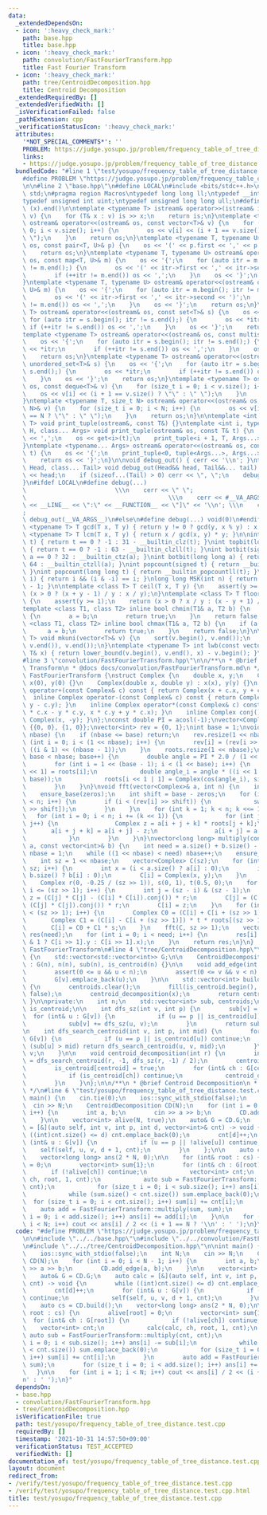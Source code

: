 ```yaml
---
data:
  _extendedDependsOn:
  - icon: ':heavy_check_mark:'
    path: base.hpp
    title: base.hpp
  - icon: ':heavy_check_mark:'
    path: convolution/FastFourierTransform.hpp
    title: Fast Fourier Transform
  - icon: ':heavy_check_mark:'
    path: tree/CentroidDecomposition.hpp
    title: Centroid Decomposition
  _extendedRequiredBy: []
  _extendedVerifiedWith: []
  _isVerificationFailed: false
  _pathExtension: cpp
  _verificationStatusIcon: ':heavy_check_mark:'
  attributes:
    '*NOT_SPECIAL_COMMENTS*': ''
    PROBLEM: https://judge.yosupo.jp/problem/frequency_table_of_tree_distance
    links:
    - https://judge.yosupo.jp/problem/frequency_table_of_tree_distance
  bundledCode: "#line 1 \"test/yosupo/frequency_table_of_tree_distance.test.cpp\"\n\
    #define PROBLEM \"https://judge.yosupo.jp/problem/frequency_table_of_tree_distance\"\
    \n\n#line 2 \"base.hpp\"\n#define LOCAL\n#include <bits/stdc++.h>\nusing namespace\
    \ std;\n#pragma region Macros\ntypedef long long ll;\ntypedef __int128_t i128;\n\
    typedef unsigned int uint;\ntypedef unsigned long long ull;\n#define ALL(x) (x).begin(),\
    \ (x).end()\n\ntemplate <typename T> istream& operator>>(istream& is, vector<T>&\
    \ v) {\n    for (T& x : v) is >> x;\n    return is;\n}\ntemplate <typename T>\
    \ ostream& operator<<(ostream& os, const vector<T>& v) {\n    for (size_t i =\
    \ 0; i < v.size(); i++) {\n        os << v[i] << (i + 1 == v.size() ? \"\" : \"\
    \ \");\n    }\n    return os;\n}\ntemplate <typename T, typename U> ostream& operator<<(ostream&\
    \ os, const pair<T, U>& p) {\n    os << '(' << p.first << ',' << p.second << ')';\n\
    \    return os;\n}\ntemplate <typename T, typename U> ostream& operator<<(ostream&\
    \ os, const map<T, U>& m) {\n    os << '{';\n    for (auto itr = m.begin(); itr\
    \ != m.end();) {\n        os << '(' << itr->first << ',' << itr->second << ')';\n\
    \        if (++itr != m.end()) os << ',';\n    }\n    os << '}';\n    return os;\n\
    }\ntemplate <typename T, typename U> ostream& operator<<(ostream& os, const unordered_map<T,\
    \ U>& m) {\n    os << '{';\n    for (auto itr = m.begin(); itr != m.end();) {\n\
    \        os << '(' << itr->first << ',' << itr->second << ')';\n        if (++itr\
    \ != m.end()) os << ',';\n    }\n    os << '}';\n    return os;\n}\ntemplate <typename\
    \ T> ostream& operator<<(ostream& os, const set<T>& s) {\n    os << '{';\n   \
    \ for (auto itr = s.begin(); itr != s.end();) {\n        os << *itr;\n       \
    \ if (++itr != s.end()) os << ',';\n    }\n    os << '}';\n    return os;\n}\n\
    template <typename T> ostream& operator<<(ostream& os, const multiset<T>& s) {\n\
    \    os << '{';\n    for (auto itr = s.begin(); itr != s.end();) {\n        os\
    \ << *itr;\n        if (++itr != s.end()) os << ',';\n    }\n    os << '}';\n\
    \    return os;\n}\ntemplate <typename T> ostream& operator<<(ostream& os, const\
    \ unordered_set<T>& s) {\n    os << '{';\n    for (auto itr = s.begin(); itr !=\
    \ s.end();) {\n        os << *itr;\n        if (++itr != s.end()) os << ',';\n\
    \    }\n    os << '}';\n    return os;\n}\ntemplate <typename T> ostream& operator<<(ostream&\
    \ os, const deque<T>& v) {\n    for (size_t i = 0; i < v.size(); i++) {\n    \
    \    os << v[i] << (i + 1 == v.size() ? \"\" : \" \");\n    }\n    return os;\n\
    }\ntemplate <typename T, size_t N> ostream& operator<<(ostream& os, const array<T,\
    \ N>& v) {\n    for (size_t i = 0; i < N; i++) {\n        os << v[i] << (i + 1\
    \ == N ? \"\" : \" \");\n    }\n    return os;\n}\n\ntemplate <int i, typename\
    \ T> void print_tuple(ostream&, const T&) {}\ntemplate <int i, typename T, typename\
    \ H, class... Args> void print_tuple(ostream& os, const T& t) {\n    if (i) os\
    \ << ',';\n    os << get<i>(t);\n    print_tuple<i + 1, T, Args...>(os, t);\n\
    }\ntemplate <typename... Args> ostream& operator<<(ostream& os, const tuple<Args...>&\
    \ t) {\n    os << '{';\n    print_tuple<0, tuple<Args...>, Args...>(os, t);\n\
    \    return os << '}';\n}\n\nvoid debug_out() { cerr << '\\n'; }\ntemplate <class\
    \ Head, class... Tail> void debug_out(Head&& head, Tail&&... tail) {\n    cerr\
    \ << head;\n    if (sizeof...(Tail) > 0) cerr << \", \";\n    debug_out(move(tail)...);\n\
    }\n#ifdef LOCAL\n#define debug(...)                                          \
    \                         \\\n    cerr << \" \";                             \
    \                                        \\\n    cerr << #__VA_ARGS__ << \" :[\"\
    \ << __LINE__ << \":\" << __FUNCTION__ << \"]\" << '\\n'; \\\n    cerr << \" \"\
    ;                                                                     \\\n   \
    \ debug_out(__VA_ARGS__)\n#else\n#define debug(...) void(0)\n#endif\n\ntemplate\
    \ <typename T> T gcd(T x, T y) { return y != 0 ? gcd(y, x % y) : x; }\ntemplate\
    \ <typename T> T lcm(T x, T y) { return x / gcd(x, y) * y; }\n\nint topbit(signed\
    \ t) { return t == 0 ? -1 : 31 - __builtin_clz(t); }\nint topbit(long long t)\
    \ { return t == 0 ? -1 : 63 - __builtin_clzll(t); }\nint botbit(signed a) { return\
    \ a == 0 ? 32 : __builtin_ctz(a); }\nint botbit(long long a) { return a == 0 ?\
    \ 64 : __builtin_ctzll(a); }\nint popcount(signed t) { return __builtin_popcount(t);\
    \ }\nint popcount(long long t) { return __builtin_popcountll(t); }\nbool ispow2(int\
    \ i) { return i && (i & -i) == i; }\nlong long MSK(int n) { return (1LL << n)\
    \ - 1; }\n\ntemplate <class T> T ceil(T x, T y) {\n    assert(y >= 1);\n    return\
    \ (x > 0 ? (x + y - 1) / y : x / y);\n}\ntemplate <class T> T floor(T x, T y)\
    \ {\n    assert(y >= 1);\n    return (x > 0 ? x / y : (x - y + 1) / y);\n}\n\n\
    template <class T1, class T2> inline bool chmin(T1& a, T2 b) {\n    if (a > b)\
    \ {\n        a = b;\n        return true;\n    }\n    return false;\n}\ntemplate\
    \ <class T1, class T2> inline bool chmax(T1& a, T2 b) {\n    if (a < b) {\n  \
    \      a = b;\n        return true;\n    }\n    return false;\n}\n\ntemplate <typename\
    \ T> void mkuni(vector<T>& v) {\n    sort(v.begin(), v.end());\n    v.erase(unique(v.begin(),\
    \ v.end()), v.end());\n}\ntemplate <typename T> int lwb(const vector<T>& v, const\
    \ T& x) { return lower_bound(v.begin(), v.end(), x) - v.begin(); }\n#pragma endregion\n\
    #line 3 \"convolution/FastFourierTransform.hpp\"\n\n/**\n * @brief Fast Fourier\
    \ Transform\n * @docs docs/convolution/FastFourierTransform.md\n */\nnamespace\
    \ FastFourierTransform {\nstruct Complex {\n    double x, y;\n    Complex() :\
    \ x(0), y(0) {}\n    Complex(double x, double y) : x(x), y(y) {}\n    inline Complex\
    \ operator+(const Complex& c) const { return Complex(x + c.x, y + c.y); }\n  \
    \  inline Complex operator-(const Complex& c) const { return Complex(x - c.x,\
    \ y - c.y); }\n    inline Complex operator*(const Complex& c) const { return Complex(x\
    \ * c.x - y * c.y, x * c.y + y * c.x); }\n    inline Complex conj() const { return\
    \ Complex(x, -y); }\n};\nconst double PI = acosl(-1);\nvector<Complex> roots =\
    \ {{0, 0}, {1, 0}};\nvector<int> rev = {0, 1};\nint base = 1;\nvoid ensure_base(int\
    \ nbase) {\n    if (nbase <= base) return;\n    rev.resize(1 << nbase);\n    for\
    \ (int i = 0; i < (1 << nbase); i++) {\n        rev[i] = (rev[i >> 1] >> 1) |\
    \ ((i & 1) << (nbase - 1));\n    }\n    roots.resize(1 << nbase);\n    for (;\
    \ base < nbase; base++) {\n        double angle = PI * 2.0 / (1 << (base + 1));\n\
    \        for (int i = 1 << (base - 1); i < (1 << base); i++) {\n            roots[i\
    \ << 1] = roots[i];\n            double angle_i = angle * ((i << 1 | 1) - (1 <<\
    \ base));\n            roots[i << 1 | 1] = Complex(cos(angle_i), sin(angle_i));\n\
    \        }\n    }\n}\nvoid fft(vector<Complex>& a, int n) {\n    int zeros = __builtin_ctz(n);\n\
    \    ensure_base(zeros);\n    int shift = base - zeros;\n    for (int i = 0; i\
    \ < n; i++) {\n        if (i < (rev[i] >> shift)) {\n            swap(a[i], a[rev[i]\
    \ >> shift]);\n        }\n    }\n    for (int k = 1; k < n; k <<= 1) {\n     \
    \   for (int i = 0; i < n; i += (k << 1)) {\n            for (int j = 0; j < k;\
    \ j++) {\n                Complex z = a[i + j + k] * roots[j + k];\n         \
    \       a[i + j + k] = a[i + j] - z;\n                a[i + j] = a[i + j] + z;\n\
    \            }\n        }\n    }\n}\nvector<long long> multiply(const vector<int>&\
    \ a, const vector<int>& b) {\n    int need = a.size() + b.size() - 1;\n    int\
    \ nbase = 1;\n    while ((1 << nbase) < need) nbase++;\n    ensure_base(nbase);\n\
    \    int sz = 1 << nbase;\n    vector<Complex> C(sz);\n    for (int i = 0; i <\
    \ sz; i++) {\n        int x = (i < a.size() ? a[i] : 0);\n        int y = (i <\
    \ b.size() ? b[i] : 0);\n        C[i] = Complex(x, y);\n    }\n    fft(C, sz);\n\
    \    Complex r(0, -0.25 / (sz >> 1)), s(0, 1), t(0.5, 0);\n    for (int i = 0;\
    \ i <= (sz >> 1); i++) {\n        int j = (sz - i) & (sz - 1);\n        Complex\
    \ z = (C[j] * C[j] - (C[i] * C[i]).conj()) * r;\n        C[j] = (C[i] * C[i] -\
    \ (C[j] * C[j]).conj()) * r;\n        C[i] = z;\n    }\n    for (int i = 0; i\
    \ < (sz >> 1); i++) {\n        Complex C0 = (C[i] + C[i + (sz >> 1)]) * t;\n \
    \       Complex C1 = (C[i] - C[i + (sz >> 1)]) * t * roots[(sz >> 1) + i];\n \
    \       C[i] = C0 + C1 * s;\n    }\n    fft(C, sz >> 1);\n    vector<long long>\
    \ res(need);\n    for (int i = 0; i < need; i++) {\n        res[i] = llround(i\
    \ & 1 ? C[i >> 1].y : C[i >> 1].x);\n    }\n    return res;\n}\n}  // namespace\
    \ FastFourierTransform\n#line 4 \"tree/CentroidDecomposition.hpp\"\n\nstruct CentroidDecomposition\
    \ {\n    std::vector<std::vector<int>> G;\n\n    CentroidDecomposition(int n)\
    \ : G(n), n(n), sub(n), is_centroid(n) {}\n\n    void add_edge(int u, int v) {\n\
    \        assert(0 <= u && u < n);\n        assert(0 <= v && v < n);\n        G[u].emplace_back(v);\n\
    \        G[v].emplace_back(u);\n    }\n\n    std::vector<int> build(int x = 0)\
    \ {\n        centroids.clear();\n        fill(is_centroid.begin(), is_centroid.end(),\
    \ false);\n        centroid_decomposition(x);\n        return centroids;\n   \
    \ }\n\nprivate:\n    int n;\n    std::vector<int> sub, centroids;\n    std::vector<bool>\
    \ is_centroid;\n\n    int dfs_sz(int v, int p) {\n        sub[v] = 1;\n      \
    \  for (int& u : G[v]) {\n            if (u == p || is_centroid[u]) continue;\n\
    \            sub[v] += dfs_sz(u, v);\n        }\n        return sub[v];\n    }\n\
    \n    int dfs_search_centroid(int v, int p, int mid) {\n        for (int& u :\
    \ G[v]) {\n            if (u == p || is_centroid[u]) continue;\n            if\
    \ (sub[u] > mid) return dfs_search_centroid(u, v, mid);\n        }\n        return\
    \ v;\n    }\n\n    void centroid_decomposition(int r) {\n        int centroid\
    \ = dfs_search_centroid(r, -1, dfs_sz(r, -1) / 2);\n        centroids.emplace_back(centroid);\n\
    \        is_centroid[centroid] = true;\n        for (int& ch : G[centroid]) {\n\
    \            if (is_centroid[ch]) continue;\n            centroid_decomposition(ch);\n\
    \        }\n    }\n};\n\n/**\n * @brief Centroid Decomposition\n * @docs docs/tree/CentroidDecomposition.md\n\
    \ */\n#line 6 \"test/yosupo/frequency_table_of_tree_distance.test.cpp\"\n\nint\
    \ main() {\n    cin.tie(0);\n    ios::sync_with_stdio(false);\n    int N;\n  \
    \  cin >> N;\n    CentroidDecomposition CD(N);\n    for (int i = 0; i < N - 1;\
    \ i++) {\n        int a, b;\n        cin >> a >> b;\n        CD.add_edge(a, b);\n\
    \    }\n\n    vector<int> alive(N, true);\n    auto& G = CD.G;\n    auto calc\
    \ = [&](auto self, int v, int p, int d, vector<int>& cnt) -> void {\n        while\
    \ ((int)cnt.size() <= d) cnt.emplace_back(0);\n        cnt[d]++;\n        for\
    \ (int& u : G[v]) {\n            if (u == p || !alive[u]) continue;\n        \
    \    self(self, u, v, d + 1, cnt);\n        }\n    };\n\n    auto cs = CD.build();\n\
    \    vector<long long> ans(2 * N, 0);\n\n    for (int& root : cs) {\n        alive[root]\
    \ = 0;\n        vector<int> sum{1};\n        for (int& ch : G[root]) {\n     \
    \       if (!alive[ch]) continue;\n            vector<int> cnt;\n            calc(calc,\
    \ ch, root, 1, cnt);\n            auto sub = FastFourierTransform::multiply(cnt,\
    \ cnt);\n            for (size_t i = 0; i < sub.size(); i++) ans[i] -= sub[i];\n\
    \            while (sum.size() < cnt.size()) sum.emplace_back(0);\n          \
    \  for (size_t i = 0; i < cnt.size(); i++) sum[i] += cnt[i];\n        }\n    \
    \    auto add = FastFourierTransform::multiply(sum, sum);\n        for (size_t\
    \ i = 0; i < add.size(); i++) ans[i] += add[i];\n    }\n\n    for (int i = 1;\
    \ i < N; i++) cout << ans[i] / 2 << (i + 1 == N ? '\\n' : ' ');\n}\n"
  code: "#define PROBLEM \"https://judge.yosupo.jp/problem/frequency_table_of_tree_distance\"\
    \n\n#include \"../../base.hpp\"\n#include \"../../convolution/FastFourierTransform.hpp\"\
    \n#include \"../../tree/CentroidDecomposition.hpp\"\n\nint main() {\n    cin.tie(0);\n\
    \    ios::sync_with_stdio(false);\n    int N;\n    cin >> N;\n    CentroidDecomposition\
    \ CD(N);\n    for (int i = 0; i < N - 1; i++) {\n        int a, b;\n        cin\
    \ >> a >> b;\n        CD.add_edge(a, b);\n    }\n\n    vector<int> alive(N, true);\n\
    \    auto& G = CD.G;\n    auto calc = [&](auto self, int v, int p, int d, vector<int>&\
    \ cnt) -> void {\n        while ((int)cnt.size() <= d) cnt.emplace_back(0);\n\
    \        cnt[d]++;\n        for (int& u : G[v]) {\n            if (u == p || !alive[u])\
    \ continue;\n            self(self, u, v, d + 1, cnt);\n        }\n    };\n\n\
    \    auto cs = CD.build();\n    vector<long long> ans(2 * N, 0);\n\n    for (int&\
    \ root : cs) {\n        alive[root] = 0;\n        vector<int> sum{1};\n      \
    \  for (int& ch : G[root]) {\n            if (!alive[ch]) continue;\n        \
    \    vector<int> cnt;\n            calc(calc, ch, root, 1, cnt);\n           \
    \ auto sub = FastFourierTransform::multiply(cnt, cnt);\n            for (size_t\
    \ i = 0; i < sub.size(); i++) ans[i] -= sub[i];\n            while (sum.size()\
    \ < cnt.size()) sum.emplace_back(0);\n            for (size_t i = 0; i < cnt.size();\
    \ i++) sum[i] += cnt[i];\n        }\n        auto add = FastFourierTransform::multiply(sum,\
    \ sum);\n        for (size_t i = 0; i < add.size(); i++) ans[i] += add[i];\n \
    \   }\n\n    for (int i = 1; i < N; i++) cout << ans[i] / 2 << (i + 1 == N ? '\\\
    n' : ' ');\n}"
  dependsOn:
  - base.hpp
  - convolution/FastFourierTransform.hpp
  - tree/CentroidDecomposition.hpp
  isVerificationFile: true
  path: test/yosupo/frequency_table_of_tree_distance.test.cpp
  requiredBy: []
  timestamp: '2021-10-31 14:57:50+09:00'
  verificationStatus: TEST_ACCEPTED
  verifiedWith: []
documentation_of: test/yosupo/frequency_table_of_tree_distance.test.cpp
layout: document
redirect_from:
- /verify/test/yosupo/frequency_table_of_tree_distance.test.cpp
- /verify/test/yosupo/frequency_table_of_tree_distance.test.cpp.html
title: test/yosupo/frequency_table_of_tree_distance.test.cpp
---
```

